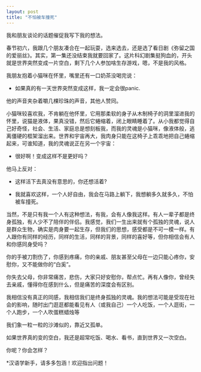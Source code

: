 ```yaml
---
layout: post
title: "不怕被车撞死"
---
```

我和朋友谈论的话题催促我写下我的想法。

 春节初六，我跟几个朋友凑合在一起玩耍，选来选去，还是选了看日剧《弥留之国的爱丽丝》。其实，第一集还没结束我就要回家了。这片科幻剧集挺狗血的，开头就是世界突然变成一片空白，剩下几个人参加啥生存游戏，嗯，不是我的风格。

 我朋友抱着小猫咪在怀里，嘴里还有一口奶茶没喝完说：

- 如果真的有一天世界突然变成这样，我一定会很panic.

 他的声音夹杂着嚼几棵珍珠的声音，其他人赞同。

 小猫咪较喜欢我，不肯躺在他怀里，它用那柔软的身子从木制椅子的洞里溜进我的怀里，说猫是液体，果真没错，然后它蜷缩着，闭上眼睛睡着了。从小我都觉得自己好奇怪，社会、生活、家庭总是想刻板我，而我的灵魂是小猫咪，像液体般，逃离僵硬的框架溜出来。世界和宇宙再大，我肉身只能在这椅子上乖乖地把自己蜷缩起来，可谁知道，我的灵魂说正在另一个宇宙：

- 很好啊！变成这样不是更好吗？

 他马上反对：

- 这样活下去真没有意思的，你还想活着?

- 我就喜欢这样，一个人好自由，我会在马路上躺下，我想躺多久就多久，不怕被车撞死。

 当然，不是只有我一个人有这种想法，有我，会有人像我这样。有人一辈子都是终身孤独，有人少不了陪伴的伴侣。我感觉，我们一生出来就有个孤独的灵魂，说人是群众生物，确实是肉身要一起生存，但我们的思想，感受都是不可一模一样。有人跟你有同样的经历，同样的生活，同样的背景，同样的喜好等，但你相信会有人和你感同身受吗？

 你的手被刀割伤了，你感到疼痛，你的亲戚、朋友甚至父母在一边只能心疼你，安慰你，又不能做你的“白奚”。

 你失去父母，你非常痛苦，悲伤，大家只好安慰你，帮点忙。再有人像你，曾经失去亲戚，懂得你在感到什么，但是痛苦的深度会有区别。

 我相信没有真正的同感，我相信我们是终身孤独的灵魂。我的想法可能是受现在社会的影响，随时出门逛逛都能看见有人（或我自己）一个人吃饭，一个人逛街，一个人跑步，一个人吹蛋糕蜡烛等

 我们象一粒一粒的沙滩似的，靠近又孤单。

 如果世界真的变的空白，我还是超常吃饭、喝水、看书，直到世界又一次空白。

 你呢？你会怎样？

*汉语学新手，请多多包涵！欢迎指出问题！

